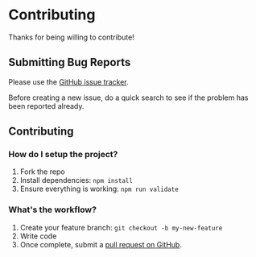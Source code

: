 # Contributing

Thanks for being willing to contribute!

## Submitting Bug Reports

Please use the [GitHub issue tracker](https://github.com/panates/javascript/issues). 

Before creating a new issue, do a quick search to see if the problem has been reported already.

## Contributing

### How do I setup the project?

1. Fork the repo
1. Install dependencies: `npm install`
1. Ensure everything is working: `npm run validate`

### What's the workflow?

1. Create your feature branch: `git checkout -b my-new-feature`
1. Write code
1. Once complete, submit a [pull request on GitHub](https://github.com/panates/javascript/pulls).
